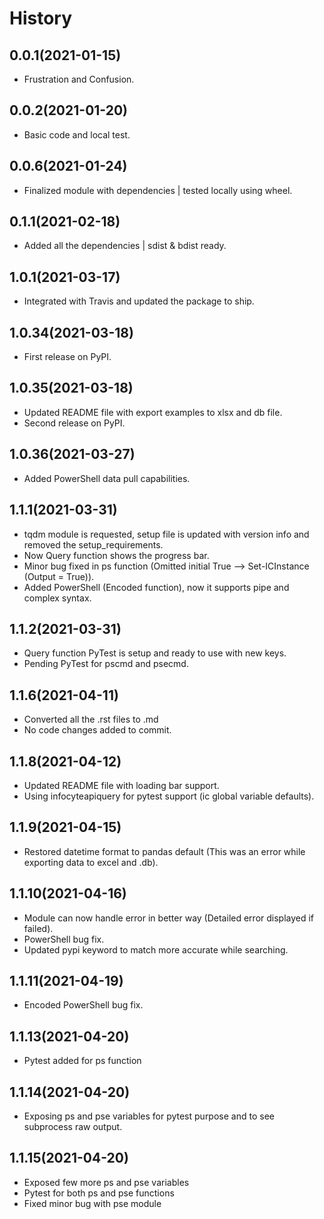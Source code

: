 # History

## 0.0.1(2021-01-15)

* Frustration and Confusion.

## 0.0.2(2021-01-20)

* Basic code and local test.

## 0.0.6(2021-01-24)

* Finalized module with dependencies | tested locally using wheel.

## 0.1.1(2021-02-18)

* Added all the dependencies | sdist & bdist ready.

## 1.0.1(2021-03-17)

* Integrated with Travis and updated the package to ship.

## 1.0.34(2021-03-18)

* First release on PyPI.

## 1.0.35(2021-03-18)

* Updated README file with export examples to xlsx and db file.
* Second release on PyPI.

## 1.0.36(2021-03-27)

* Added PowerShell data pull capabilities.

## 1.1.1(2021-03-31)

* tqdm module is requested, setup file is updated with version info and removed the setup_requirements.
* Now Query function shows the progress bar.
* Minor bug fixed in ps function (Omitted initial True --> Set-ICInstance (Output = True)).
* Added PowerShell (Encoded function), now it supports pipe and complex syntax.

## 1.1.2(2021-03-31)

* Query function PyTest is setup and ready to use with new keys.
* Pending PyTest for pscmd and psecmd.

## 1.1.6(2021-04-11)

* Converted all the .rst files to .md
* No code changes added to commit.

## 1.1.8(2021-04-12)

* Updated README file with loading bar support.
* Using infocyteapiquery for pytest support (ic global variable defaults).

## 1.1.9(2021-04-15)

* Restored datetime format to pandas default (This was an error while exporting data to excel and .db).

## 1.1.10(2021-04-16)

* Module can now handle error in better way (Detailed error displayed if failed).
* PowerShell bug fix.
* Updated pypi keyword to match more accurate while searching.

## 1.1.11(2021-04-19)
* Encoded PowerShell bug fix.

## 1.1.13(2021-04-20)
* Pytest added for ps function

## 1.1.14(2021-04-20)
* Exposing ps and pse variables for pytest purpose and to see subprocess raw output.

## 1.1.15(2021-04-20)
* Exposed few more ps and pse variables
* Pytest for both ps and pse functions
* Fixed minor bug with pse module